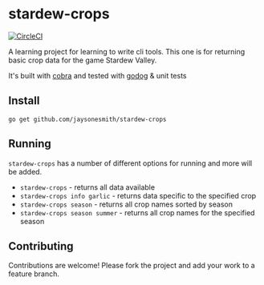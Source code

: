 # stardew-crops

[![CircleCI](https://circleci.com/gh/jaysonesmith/stardew-crops.svg?style=svg)](https://circleci.com/gh/jaysonesmith/stardew-crops)

A learning project for learning to write cli tools. This one is for returning basic crop data for the game Stardew Valley.

It's built with [cobra](https://github.com/spf13/cobra) and tested with [godog](https://github.com/DATA-DOG/godog) & unit tests

## Install

`go get github.com/jaysonesmith/stardew-crops`

## Running

`stardew-crops` has a number of different options for running and more will be added.

* `stardew-crops` - returns all data available
* `stardew-crops info garlic` - returns data specific to the specified crop
* `stardew-crops season` - returns all crop names sorted by season
* `stardew-crops season summer` - returns all crop names for the specified season

## Contributing

Contributions are welcome! Please fork the project and add your work to a feature branch.

